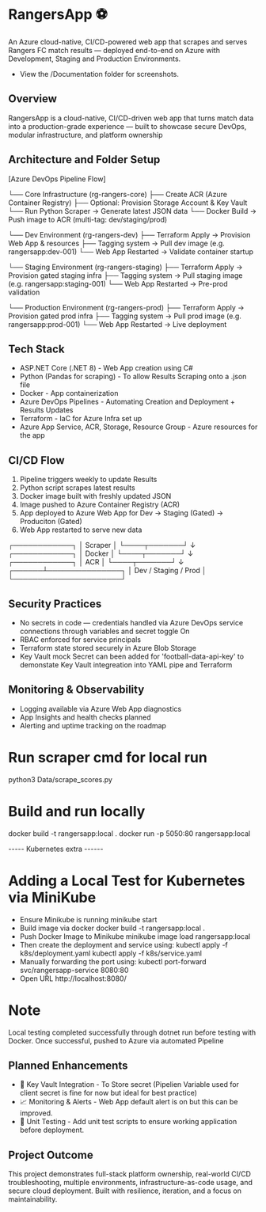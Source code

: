 # RangersApp ⚽  
An Azure cloud-native, CI/CD-powered web app that scrapes and serves Rangers FC match results — deployed end-to-end on Azure with Development, Staging and Production Environments.
- View the /Documentation folder for screenshots.
  
## Overview  
RangersApp is a cloud-native, CI/CD-driven web app that turns match data into a production-grade experience — built to showcase secure DevOps, modular infrastructure, and platform ownership


## Architecture and Folder Setup 

[Azure DevOps Pipeline Flow]

└── Core Infrastructure (rg-rangers-core)
    ├── Create ACR (Azure Container Registry)
    ├── Optional: Provision Storage Account & Key Vault
    └── Run Python Scraper → Generate latest JSON data
        └── Docker Build → Push image to ACR (multi-tag: dev/staging/prod)

└── Dev Environment (rg-rangers-dev)
    ├── Terraform Apply → Provision Web App & resources
    ├── Tagging system → Pull dev image (e.g. rangersapp:dev-001)
    └── Web App Restarted → Validate container startup

└── Staging Environment (rg-rangers-staging)
    ├── Terraform Apply → Provision gated staging infra
    ├── Tagging system → Pull staging image (e.g. rangersapp:staging-001)
    └── Web App Restarted → Pre-prod validation

└── Production Environment (rg-rangers-prod)
    ├── Terraform Apply → Provision gated prod infra
    ├── Tagging system → Pull prod image (e.g. rangersapp:prod-001)
    └── Web App Restarted → Live deployment

               

## Tech Stack  
- ASP.NET Core (.NET 8)  - Web App creation using C#  
- Python (Pandas for scraping)  - To allow Results Scraping onto a .json file
- Docker  - App containerization 
- Azure DevOps Pipelines - Automating Creation and Deployment + Results Updates
- Terraform  - IaC for Azure Infra set up
- Azure App Service, ACR, Storage, Resource Group  - Azure resources for the app

## CI/CD Flow  
1. Pipeline triggers weekly to update Results 
2. Python script scrapes latest results  
3. Docker image built with freshly updated JSON  
4. Image pushed to Azure Container Registry  (ACR)
5. App deployed to Azure Web App for Dev -> Staging (Gated) -> Produciton (Gated)
6. Web App restarted to serve new data

  ┌────────────┐
  │  Scraper   │
  └────┬───────┘
       ↓
  ┌────────────┐
  │  Docker    │
  └────┬───────┘
       ↓
  ┌────────────┐
  │   ACR      │
  └────┬───────┘
       ↓
┌──────┴───────────────┐
│ Dev / Staging / Prod │
└──────────────────────┘

## Security Practices  
- No secrets in code — credentials handled via Azure DevOps service connections through variables and secret toggle On
- RBAC enforced for service principals  
- Terraform state stored securely in Azure Blob Storage  
- Key Vault mock Secret can been added for 'football-data-api-key' to demonstate Key Vault integreation into YAML pipe and Terraform 
  

## Monitoring & Observability  
- Logging available via Azure Web App diagnostics  
- App Insights and health checks planned  
- Alerting and uptime tracking on the roadmap  


# Run scraper cmd for local run 
python3 Data/scrape_scores.py

# Build and run locally
docker build -t rangersapp:local .
docker run -p 5050:80 rangersapp:local


----- Kubernetes extra ------
# Adding a Local Test for Kubernetes via MiniKube
- Ensure Minikube is running 
minikube start
- Build image via docker
docker build -t rangersapp:local .  
- Push Docker Image to Minikube
minikube image load rangersapp:local
- Then create the deployment and service using:
kubectl apply -f k8s/deployment.yaml
kubectl apply -f k8s/service.yaml
- Manually forwarding the port using:
kubectl port-forward svc/rangersapp-service 8080:80
- Open URL
http://localhost:8080/

# Note
Local testing completed successfully through dotnet run before testing with Docker. Once successful, pushed to Azure via automated Pipeline


## Planned Enhancements  
- 🔐 Key Vault Integration  - To Store secret (Pipelien Variable used for client secret is fine for now but ideal for best practice)
- 📈 Monitoring & Alerts  - Web App default alert is on but this can be improved.
- 🧪 Unit Testing  - Add unit test scripts to ensure working application before deployment.


## Project Outcome 
This project demonstrates full-stack platform ownership, real-world CI/CD troubleshooting, multiple environments, infrastructure-as-code usage, and secure cloud deployment. Built with resilience, iteration, and a focus on maintainability.


